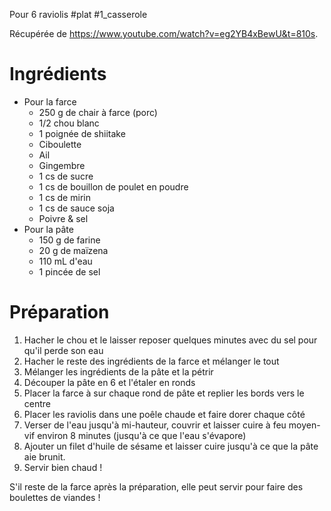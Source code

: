Pour 6 raviolis
#plat #1_casserole 

Récupérée de https://www.youtube.com/watch?v=eg2YB4xBewU&t=810s.
# Ingrédients 

- Pour la farce
	- 250 g de chair à farce (porc)
	- $1/2$ chou blanc
	- 1 poignée de shiitake
	- Ciboulette
	- Ail
	- Gingembre
	- 1 cs de sucre
	- 1 cs de bouillon de poulet en poudre
	- 1 cs de mirin
	- 1 cs de sauce soja
	- Poivre & sel
- Pour la pâte
	- 150 g de farine
	- 20 g de maïzena
	- 110 mL d'eau
	- 1 pincée de sel
# Préparation

1. Hacher le chou et le laisser reposer quelques minutes avec du sel pour qu'il perde son eau 
2. Hacher le reste des ingrédients de la farce et mélanger le tout 
3. Mélanger les ingrédients de la pâte et la pétrir 
4. Découper la pâte en 6 et l'étaler en ronds
5. Placer la farce à sur chaque rond de pâte et replier les bords vers le centre 
6. Placer les raviolis dans une poêle chaude et faire dorer chaque côté
7. Verser de l'eau jusqu'à mi-hauteur, couvrir et laisser cuire à feu moyen-vif environ 8 minutes (jusqu'à ce que l'eau s'évapore)
8. Ajouter un filet d'huile de sésame et laisser cuire jusqu'à ce que la pâte aie brunit.
9. Servir bien chaud !

S'il reste de la farce après la préparation, elle peut servir pour faire des boulettes de viandes !